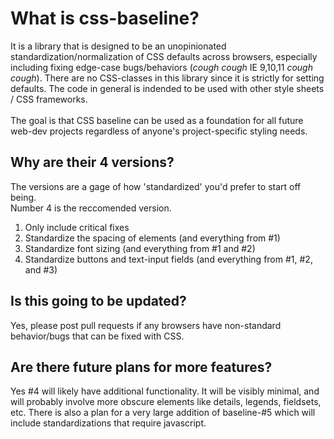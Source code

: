 # What is css-baseline?
It is a library that is designed to be an unopinionated standardization/normalization of CSS defaults across browsers, especially including fixing edge-case bugs/behaviors (*cough* *cough* IE 9,10,11 *cough* *cough*). There are no CSS-classes in this library since it is strictly for setting defaults. The code in general is indended to be used with other style sheets / CSS frameworks.<br>
<br>
The goal is that CSS baseline can be used as a foundation for all future web-dev projects regardless of anyone's project-specific styling needs.

## Why are their 4 versions?
The versions are a gage of how 'standardized' you'd prefer to start off being.<br>
Number 4 is the reccomended version.
1. Only include critical fixes
2. Standardize the spacing of elements (and everything from #1)
3. Standardize font sizing (and everything from #1 and #2)
4. Standardize buttons and text-input fields (and everything from #1, #2, and #3)

## Is this going to be updated?
Yes, please post pull requests if any browsers have non-standard behavior/bugs that can be fixed with CSS.

## Are there future plans for more features?
Yes #4 will likely have additional functionality. It will be visibly minimal, and will probably involve more obscure elements like details, legends, fieldsets, etc. There is also a plan for a very large addition of baseline-#5 which will include standardizations that require javascript.
